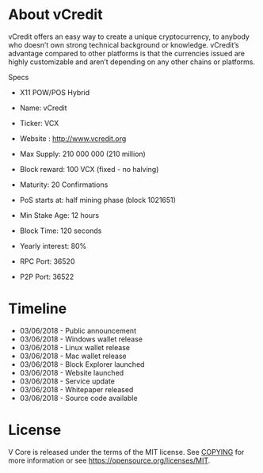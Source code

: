 About vCredit
===========================

vCredit offers an easy way to create a unique cryptocurrency, to anybody who doesn’t own strong technical background or knowledge. vCredit’s advantage compared to other platforms is that the currencies issued are highly customizable and aren’t depending on any other chains or platforms.

Specs

* X11 POW/POS Hybrid
* Name: vCredit
* Ticker: VCX
* Website : http://www.vcredit.org

* Max Supply: 210 000 000 (210 million)
* Block reward: 100 VCX (fixed - no halving)
* Maturity: 20 Confirmations
* PoS starts at: half mining phase (block 1021651)
* Min Stake Age: 12 hours
* Block Time: 120 seconds
* Yearly interest: 80%


* RPC Port: 36520
* P2P Port: 36522


Timeline
===========================

* 03/06/2018 - Public announcement
* 03/06/2018 - Windows wallet release
* 03/06/2018 - Linux wallet release
* 03/06/2018 - Mac wallet release
* 03/06/2018 - Block Explorer launched
* 03/06/2018 - Website launched
* 03/06/2018 - Service update
* 03/06/2018 - Whitepaper released
* 03/06/2018 - Source code available


License
===========================

V Core is released under the terms of the MIT license. See [COPYING](COPYING) for more
information or see https://opensource.org/licenses/MIT.
